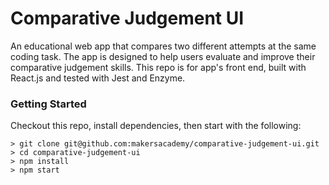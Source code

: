 # Comparative Judgement UI

An educational web app that compares two different attempts at the same coding task. The app is designed to help users evaluate and improve their comparative judgement skills.  This repo is for app's front end, built with React.js and tested with Jest and Enzyme.

### Getting Started
Checkout this repo, install dependencies, then start with the following:

```
> git clone git@github.com:makersacademy/comparative-judgement-ui.git
> cd comparative-judgement-ui
> npm install
> npm start
```

